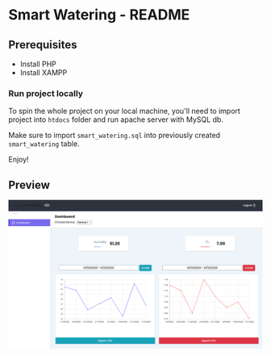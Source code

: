 # Smart Watering  - README

## Prerequisites
- Install PHP
- Install XAMPP

### Run project locally

To spin the whole project on your local machine, you'll need to import project into `htdocs` folder and run apache server with MySQL db.

Make sure to import `smart_watering.sql` into previously created `smart_watering` table.

Enjoy!


## Preview
![img.png](img.png)